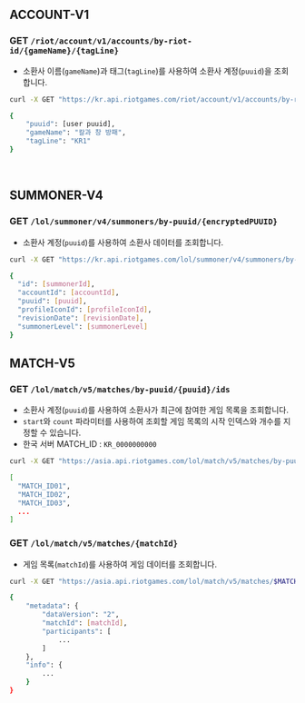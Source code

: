 ## ACCOUNT-V1

### GET `/riot/account/v1/accounts/by-riot-id/{gameName}/{tagLine}`

- 소환사 이름(`gameName`)과 태그(`tagLine`)를 사용하여 소환사 계정(`puuid`)을 조회합니다.

```bash
curl -X GET "https://kr.api.riotgames.com/riot/account/v1/accounts/by-riot-id/칼과%20창%20방패/KR1?api_key=$RIOT_API_KEY"

{
    "puuid": [user puuid],
    "gameName": "칼과 창 방패",
    "tagLine": "KR1"
}
```

<br>

## SUMMONER-V4

### GET `/lol/summoner/v4/summoners/by-puuid/{encryptedPUUID}`

- 소환사 계정(`puuid`)를 사용하여 소환사 데이터를 조회합니다.

```bash
curl -X GET "https://kr.api.riotgames.com/lol/summoner/v4/summoners/by-puuid/$PUUID?api_key=$RIOT_API_KEY"

{
  "id": [summonerId],
  "accountId": [accountId],
  "puuid": [puuid],
  "profileIconId": [profileIconId],
  "revisionDate": [revisionDate],
  "summonerLevel": [summonerLevel]
}
```

## MATCH-V5

### GET `/lol/match/v5/matches/by-puuid/{puuid}/ids`

- 소환사 계정(`puuid`)를 사용하여 소환사가 최근에 참여한 게임 목록을 조회합니다.  
- `start`와 `count` 파라미터를 사용하여 조회할 게임 목록의 시작 인덱스와 개수를 지정할 수 있습니다.
- 한국 서버 MATCH_ID : `KR_0000000000`

```bash
curl -X GET "https://asia.api.riotgames.com/lol/match/v5/matches/by-puuid/$PUUID/ids?start=0&count=20&api_key=$RIOT_API_KEY"

[
  "MATCH_ID01",
  "MATCH_ID02",
  "MATCH_ID03",
  ...
]
```

### GET `/lol/match/v5/matches/{matchId}`

- 게임 목록(`matchId`)를 사용하여 게임 데이터를 조회합니다.

```bash
curl -X GET "https://asia.api.riotgames.com/lol/match/v5/matches/$MATCH_ID?api_key=$RIOT_API_KEY"

{
    "metadata": {
        "dataVersion": "2",
        "matchId": [matchId],
        "participants": [
            ...
        ]
    },
    "info": {
        ...
    }
}
```
